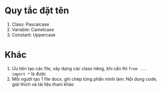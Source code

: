# Quy tắc đặt tên
1. Class: Pascalcase
2. Variable: Camelcase
3. Constant: Uppercase
# Khác
1. Ưu tiên tạo các file, xây dựng các class riêng, khi cần thì `from ... import *` là được
2. Mỗi người tạo 1 file docx, ghi chép từng phần mình làm: Nội dung code, giải thích và tài liệu tham khảo